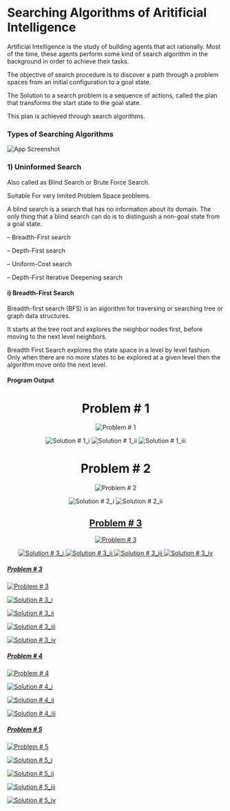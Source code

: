 
# Searching Algorithms of Aritificial Intelligence


Artificial Intelligence is the study of building agents that act rationally. Most of the time, these agents perform some kind of search algorithm in the background in order to achieve their tasks. 

The objective of search procedure is to discover a path through a problem
spaces from an initial configuration to a goal state.

The Solution to a search problem is a sequence of actions, called the plan that transforms the start state to the goal state.

This plan is achieved through search algorithms.
### Types of Searching Algorithms

![App Screenshot](https://cdncontribute.geeksforgeeks.org/wp-content/uploads/AI-algos-1-e1547043543151.png)


### 1) Uninformed Search

Also called as Blind Search or Brute Force Search.

Suitable For very limited Problem Space problems.

A blind search is a search that has no information about its domain. The only thing
that a blind search can do is to distinguish a non-goal state from a goal state.

– Breadth-First search

– Depth-First search

– Uniform-Cost search

– Depth-First Iterative Deepening search

#### i) Breadth-First Search

Breadth-first search (BFS) is an algorithm for traversing or searching tree or
graph data structures.

It starts at the tree root and explores the neighbor nodes first, before moving
to the next level neighbors.

Breadth First Search explores the state space in a level by level fashion. Only
when there are no more states to be explored at a given level then the
algorithm move onto the next level.


#### Program Output
 
<h1 align="center"> Problem # 1</h1>
  
<p align = 'center'>
  <img src = "Screenshots/Problem_Screenshots/BFS/BF_1.png" alt = "Problem # 1" >
</p>

<p align = 'center'>
  <img src = "Screenshots/Solution_Screenshots/BFS/BF_S_1_i.png" alt = "Solution # 1_i">
  <img src = "Screenshots/Solution_Screenshots/BFS/BF_S_1_ii.png" alt = "Solution # 1_ii">
  <img src = "Screenshots/Solution_Screenshots/BFS/BF_S_1_iii.png" alt = "Solution # 1_iii">
  
</p>

<h1 align="center"> Problem # 2</h1>

<p align = 'center'>
  <img src = "Screenshots/Problem_Screenshots/BFS/BF_2.png" alt = "Problem # 2" >
 </p>
 
 <p align = 'center'>
  <img src = "Screenshots/Solution_Screenshots/BFS/BF_S_2_i.png" alt = "Solution # 2_i" >
  <img src = "Screenshots/Solution_Screenshots/BFS/BF_S_2_ii.png" alt = "Solution # 2_ii" >
</p>

<h2 align="center"> <u> Problem # 3 <u> </h1>

<p align = 'center'>
  <img src = "Screenshots/Problem_Screenshots/BFS/BF_3.png" alt = "Problem # 3" >
 </p>
 
 <p align = 'center'>
  <img src = "Screenshots/Solution_Screenshots/BFS/BF_S_3_i.png" alt = "Solution # 3_i" >
  <img src = "Screenshots/Solution_Screenshots/BFS/BF_S_3_ii.png" alt = "Solution # 3_ii" >
  <img src = "Screenshots/Solution_Screenshots/BFS/BF_S_3_ii.png" alt = "Solution # 3_iii" >
  <img src = "Screenshots/Solution_Screenshots/BFS/BF_S_3_ii.png" alt = "Solution # 3_iv" >
</p>

##### Problem # 3
![Problem # 3](https://github.com/AhsanRaza05/18CS-AI/blob/main/Screenshots/Problem_Screenshots/BFS/BF_3.png?raw=true)

![Solution # 3_i](https://github.com/AhsanRaza05/18CS-AI/blob/main/Screenshots/Solution_Screenshots/BFS/BF_S_3_i.png?raw=true)

![Solution # 3_ii](https://github.com/AhsanRaza05/18CS-AI/blob/main/Screenshots/Solution_Screenshots/BFS/BF_S_3_ii.png?raw=true)

![Solution # 3_iii](https://github.com/AhsanRaza05/18CS-AI/blob/main/Screenshots/Solution_Screenshots/BFS/BF_S_3_iii.png?raw=true)

![Solution # 3_iv](https://github.com/AhsanRaza05/18CS-AI/blob/main/Screenshots/Solution_Screenshots/BFS/BF_S_3_iv.png?raw=true)

##### Problem # 4
![Problem # 4](https://github.com/AhsanRaza05/18CS-AI/blob/main/Screenshots/Problem_Screenshots/BFS/BF_4.png?raw=true)

![Solution # 4_i](https://github.com/AhsanRaza05/18CS-AI/blob/main/Screenshots/Solution_Screenshots/BFS/BF_S_4_i.png?raw=true)

![Solution # 4_ii](https://github.com/AhsanRaza05/18CS-AI/blob/main/Screenshots/Solution_Screenshots/BFS/BF_S_4_ii.png?raw=true)

![Solution # 4_iii](https://github.com/AhsanRaza05/18CS-AI/blob/main/Screenshots/Solution_Screenshots/BFS/BF_S_4_iii.png?raw=true)

##### Problem # 5
![Problem # 5](https://github.com/AhsanRaza05/18CS-AI/blob/main/Screenshots/Problem_Screenshots/BFS/BF_5.png?raw=true)

![Solution # 5_i](https://github.com/AhsanRaza05/18CS-AI/blob/main/Screenshots/Solution_Screenshots/BFS/BF_S_5_i.png?raw=true)

![Solution # 5_ii](https://github.com/AhsanRaza05/18CS-AI/blob/main/Screenshots/Solution_Screenshots/BFS/BF_S_5_ii.png?raw=true)

![Solution # 5_iii](https://github.com/AhsanRaza05/18CS-AI/blob/main/Screenshots/Solution_Screenshots/BFS/BF_S_5_iii.png?raw=true)

![Solution # 5_iv](https://github.com/AhsanRaza05/18CS-AI/blob/main/Screenshots/Solution_Screenshots/BFS/BF_S_5_iv.png?raw=true)

  

